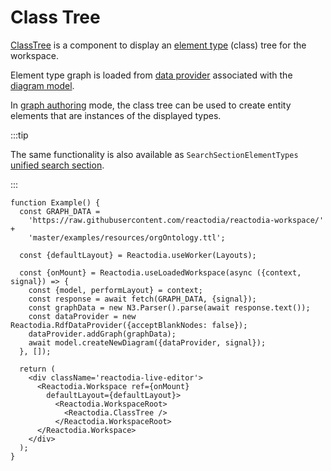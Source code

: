 # Class Tree

[ClassTree](/docs/api/workspace/functions/ClassTree.md) is a component to display an [element type](/docs/api/workspace/type-aliases/ElementTypeIri.md) (class) tree for the workspace.

Element type graph is loaded from [data provider](/docs/concepts/data-provider.md) associated with the [diagram model](/docs/concepts/graph-model.md).

In [graph authoring](/docs/concepts/graph-authoring.md) mode, the class tree can be used to create entity elements that are instances of the displayed types.

:::tip

The same functionality is also available as `SearchSectionElementTypes` [unified search section](/docs/components/unified-search.md).

:::

```tsx live
function Example() {
  const GRAPH_DATA =
    'https://raw.githubusercontent.com/reactodia/reactodia-workspace/' +
    'master/examples/resources/orgOntology.ttl';

  const {defaultLayout} = Reactodia.useWorker(Layouts);

  const {onMount} = Reactodia.useLoadedWorkspace(async ({context, signal}) => {
    const {model, performLayout} = context;
    const response = await fetch(GRAPH_DATA, {signal});
    const graphData = new N3.Parser().parse(await response.text());
    const dataProvider = new Reactodia.RdfDataProvider({acceptBlankNodes: false});
    dataProvider.addGraph(graphData);
    await model.createNewDiagram({dataProvider, signal});
  }, []);

  return (
    <div className='reactodia-live-editor'>
      <Reactodia.Workspace ref={onMount}
        defaultLayout={defaultLayout}>
          <Reactodia.WorkspaceRoot>
            <Reactodia.ClassTree />
          </Reactodia.WorkspaceRoot>
      </Reactodia.Workspace>
    </div>
  );
}
```
